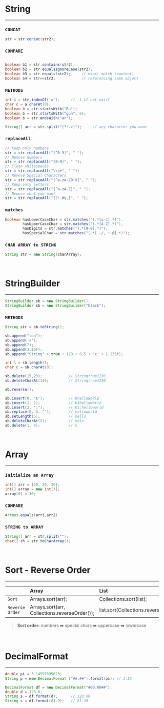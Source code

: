# String

---

### `CONCAT`
```java
str = str.concat(str2);
```
### `COMPARE`
```java

boolean b1 = str.contains(str2);
boolean b2 = str.equalsIgnoreCase(str2);
boolean b3 = str.equals(str2);     // exact match (content)
boolean b4 = str==str2;            // referencing same object
```
### `METHODS`
```java
int i = str.indexOf('a');     // -1 if not exist
char c = a.charAt(0);   
boolean b = str.startsWith("Bu");
boolean b = str.startsWith("gun", 6);
boolean b = str.endsWith("ar");

String[] arr = str.split("[?!.>]");     // any character you want
```

### `replaceAll`
```java
// Keep only numbers
str = str.replaceAll("[^0-9]", " ");
// Remove numbers 
str = str.replaceAll("[0-9]", " ");
// Clean whitespaces
str = str.replaceAll("\\s+", " ");
// Remove Special Characters
str = str.replaceAll("[^a-zA-Z0-9]", " ");
// Keep only letters
str = str.replaceAll("[^a-zA-Z]", " ");
// Remove what you want
str = str.replaceAll("[?!.#$,]", " ");
```
### `matches`
```java
boolean hasLowerCaseChar = str.matches("(.*[a-z].*)"),
        hasUpperCaseChar = str.matches("(.*[A-Z].*)"),
        hasDigits = str.matches("(.*[0-9].*)"),
        hasSpecialChar = str.matches("(.*[ -/, :-@].*)");
```

### `CHAR ARRAY to STRING`
```java
String str = new String(charArray);
```

<br>

# StringBuilder

---

```java
StringBuilder sb = new StringBuilder();
StringBuilder sb = new StringBuilder("black");

```
### `METHODS`
```java
String str = sb.toString();

sb.append("tea");
sb.append('s');
sb.append(7);
sb.append(3.16F);
sb.append("String" + true + 123 + 0.5 + 'c' + 1.235f);

int l = sb.length();
char c = sb.charAt(0);

sb.delete(15,23);            // Stringtrue1230.
sb.deleteCharAt(14);         // Stringtrue1230

sb.reverse();

sb.insert(0, 'K');           // Khelloworld
sb.insert(1, 1);             // K1helloworld
sb.insert(2, ":");           // K1:helloworld
sb.replace(0, 3, "");        // helloworld
sb.setLength(5);             // hello
sb.deleteCharAt(2);          // helo
sb.delete(1, 4);             // h
```
<br>

# Array

---

### `Initialize an Array`
```java
int[] arr = {10, 20, 30};
int[] array = new int[3];
array[0] = 10;
```

### `COMPARE`
```java
Arrays.equals(arr1,arr2)
```
### `STRING to ARRAY`
```java
String[] arr = str.split("");
char[] ch = str.toCharArray();
```

<br>

# Sort - Reverse Order

---

[//]: # (<style>)

[//]: # (    .sort {)

[//]: # (        width: 100%;)

[//]: # (        text-align: left;)

[//]: # (    })

[//]: # (    .sort th {)

[//]: # (        background: #b2b2b2!important;;)

[//]: # (        text-align: center;)

[//]: # (    })

[//]: # (</style>)

[//]: # (<div class="sort">)

|                 | **Array**                                     | **List**                               |
|:----------------|:----------------------------------------------|:---------------------------------------|
| `Sort`          | Arrays.sort(arr);                             | Collections.sort(list);                |
| `Reverse Order` | Arrays.sort(arr, Collections.reverseOrder()); | list.sort(Collections.reverseOrder()); |
</div>

> **Sort order:** numbers ➡️ special chars ➡️ uppercase ➡️ lowercase

<br>

# DecimalFormat

---
```java
double pi = 3.14597895623;
String p = new DecimalFormat ("##.##").format(pi); // 3.15    
```
```java
DecimalFormat df = new DecimalFormat("#00.00##");
double d = 120.6;
String s = df.format(d);      // 120.60
String s = df.format(81.9);   // 81.90
```